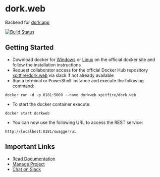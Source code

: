 # dork.web
Backend for [dork.app](https://github.com/Xpitfire/dork.app/wiki)

[![Build Status](https://travis-ci.com/Xpitfire/dork.web.svg?token=sHWssDoyyNFRZYWr8UQ5&branch=master)](https://travis-ci.com/Xpitfire/dork.web)

## Getting Started
* Download docker for [Windows](https://docs.docker.com/docker-for-windows/) or [Linux](https://docs.docker.com/engine/installation/linux/ubuntu/) on the official docker site and follow the installation instructions
* Request collaborator access for the official Docker Hub repository [xpitfire/dork.web](https://hub.docker.com/r/xpitfire/dork.web) via slack if not already available
* Run a terminal or PowerShell instance and execute the following command: 
```
docker run -d -p 8181:5000 --name dorkweb xpitfire/dork.web
```

* To start the docker container execute:
```
docker start dorkweb
```

* You can now use the following URL to access the REST service: 
```
http://localhost:8181/swagger/ui
```

## Important Links
* [Read Documentation](https://github.com/Xpitfire/dork.web/wiki)
* [Manage Project](https://github.com/Xpitfire/dork.web/projects)
* [Chat on Slack](https://dorkedu.slack.com/)
